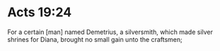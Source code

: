 # Acts 19:24

For a certain [man] named Demetrius, a silversmith, which made silver shrines for Diana, brought no small gain unto the craftsmen;
